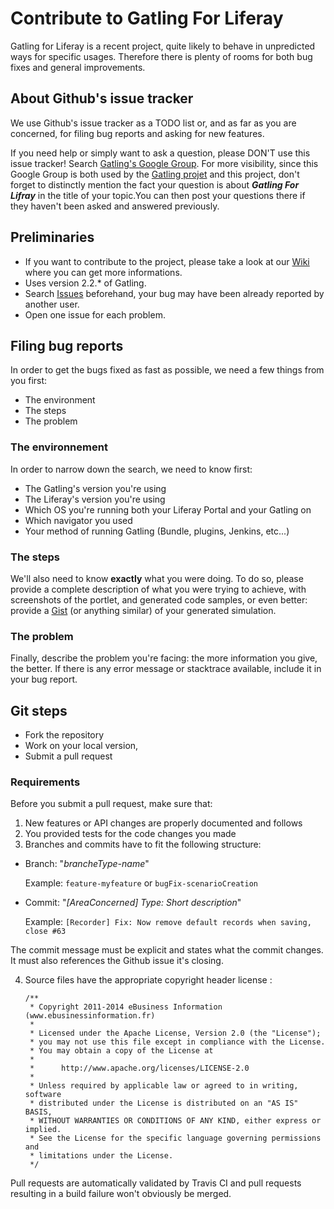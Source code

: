Contribute to Gatling For Liferay
=================================

Gatling for Liferay is a recent project, quite likely to behave in unpredicted ways for specific usages. Therefore there is plenty of rooms for both bug fixes and general improvements.

## About Github's issue tracker

We use Github's issue tracker as a TODO list or, and as far as you are concerned, for filing bug reports and asking for new features.

If you need help or simply want to ask a question, please DON'T use this issue tracker!
Search [Gatling's Google Group](https://groups.google.com/forum/#!forum/gatling). For more visibility, since this Google Group is both used by the [Gatling projet](https://github.com/gatling/gatling) and this project, don't forget to distinctly mention the fact your question is about _**Gatling For Lifray**_ in the title of your topic.You can then post your questions there if they haven't been asked and answered previously.

## Preliminaries

* If you want to contribute to the project, please take a look at our [Wiki](https://github.com/e-biz/gatling-liferay/wiki) where you can get more informations.
* Uses version 2.2.* of Gatling.
* Search [Issues](https://github.com/gatling/gatling/issues) beforehand, your bug may have been already reported by another user.
* Open one issue for each problem.

## Filing bug reports

In order to get the bugs fixed as fast as possible, we need a few things from you first:

* The environment
* The steps
* The problem

### The environnement

In order to narrow down the search, we need to know first:

* The Gatling's version you're using
* The Liferay's version you're using
* Which OS you're running both your Liferay Portal and your Gatling on
* Which navigator you used
* Your method of running Gatling (Bundle, plugins, Jenkins, etc...)


### The steps

We'll also need to know **exactly** what you were doing.
To do so, please provide a complete description of what you were trying to achieve,
with screenshots of the portlet, and generated code samples, or even better: provide a [Gist](https://gist.github.com/) (or anything similar) of your generated simulation.

### The problem

Finally, describe the problem you're facing: the more information you give, the better.
If there is any error message or stacktrace available, include it in your bug report.


## Git steps

* Fork the repository
* Work on your local version,
* Submit a pull request

### Requirements

Before you submit a pull request, make sure that:

1. New features or API changes are properly documented and follows
2. You provided tests for the code changes you made
3. Branches and commits have to fit the following structure:
  - Branch: "_brancheType-name_"

    Example: ```feature-myfeature``` or ```bugFix-scenarioCreation```

  - Commit: "_[AreaConcerned] Type: Short description_"

    Example: ```[Recorder] Fix: Now remove default records when saving, close #63```

  The commit message must be explicit and states what the commit changes. It must also references the Github issue it's closing.

4. Source files have the appropriate copyright header license :

	```
	/**
 	 * Copyright 2011-2014 eBusiness Information (www.ebusinessinformation.fr)
 	 *
	 * Licensed under the Apache License, Version 2.0 (the "License");
	 * you may not use this file except in compliance with the License.
	 * You may obtain a copy of the License at
 	 *
	 * 		http://www.apache.org/licenses/LICENSE-2.0
 	 *
 	 * Unless required by applicable law or agreed to in writing, software
	 * distributed under the License is distributed on an "AS IS" BASIS,
	 * WITHOUT WARRANTIES OR CONDITIONS OF ANY KIND, either express or implied.
	 * See the License for the specific language governing permissions and
	 * limitations under the License.
	 */
 	```

Pull requests are automatically validated by Travis CI and pull requests resulting in a build failure won't obviously be merged.
